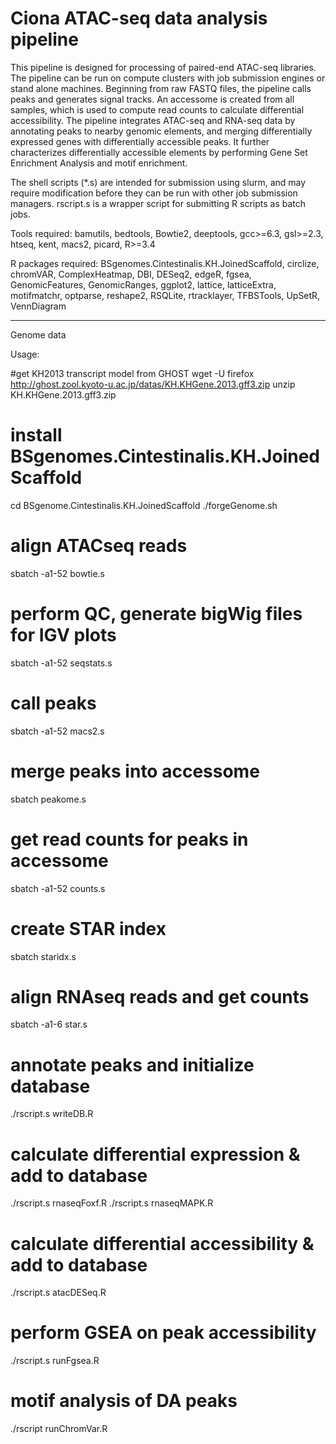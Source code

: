 # Ciona ATAC-seq data analysis pipeline
This pipeline is designed for processing of paired-end ATAC-seq libraries.
The pipeline can be run on compute clusters with job submission engines or stand alone machines. Beginning from raw FASTQ files, the pipeline calls peaks and generates signal tracks. An accessome is created from all samples, which is used to compute read counts to calculate differential accessibility. The pipeline integrates ATAC-seq and RNA-seq data by annotating peaks to nearby genomic elements, and merging differentially expressed genes with differentially accessible peaks. It further characterizes differentially accessible elements by performing Gene Set Enrichment Analysis and motif enrichment.

The shell scripts (*.s) are intended for submission using slurm, and may require modification before they can be run with other job submission managers.
rscript.s is a wrapper script for submitting R scripts as batch jobs.

Tools required: bamutils, bedtools, Bowtie2, deeptools, gcc>=6.3, gsl>=2.3, htseq, kent, macs2, picard, R>=3.4 

R packages required:  BSgenomes.Cintestinalis.KH.JoinedScaffold, circlize, chromVAR, ComplexHeatmap, DBI, DESeq2, edgeR, fgsea, GenomicFeatures, GenomicRanges, ggplot2, lattice, latticeExtra, motifmatchr, optparse, reshape2, RSQLite, rtracklayer, TFBSTools, UpSetR, VennDiagram

----------------------------
Genome data

Usage:

#get KH2013 transcript model from GHOST
wget -U firefox http://ghost.zool.kyoto-u.ac.jp/datas/KH.KHGene.2013.gff3.zip
unzip KH.KHGene.2013.gff3.zip

# install BSgenomes.Cintestinalis.KH.JoinedScaffold
cd BSgenome.Cintestinalis.KH.JoinedScaffold
./forgeGenome.sh

# align ATACseq reads
sbatch -a1-52 bowtie.s
# perform QC, generate bigWig files for IGV plots
sbatch -a1-52 seqstats.s
# call peaks
sbatch -a1-52 macs2.s
# merge peaks into accessome
sbatch peakome.s
# get read counts for peaks in accessome
sbatch -a1-52 counts.s
# create STAR index
sbatch staridx.s
# align RNAseq reads and get counts
sbatch -a1-6 star.s
# annotate peaks and initialize database
./rscript.s writeDB.R
# calculate differential expression & add to database
./rscript.s rnaseqFoxf.R
./rscript.s rnaseqMAPK.R
# calculate differential accessibility & add to database
./rscript.s atacDESeq.R
# perform GSEA on peak accessibility
./rscript.s runFgsea.R
# motif analysis of DA peaks
./rscript runChromVar.R
